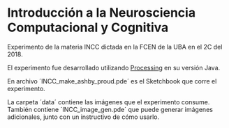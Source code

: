 # Introducción a la Neurosciencia Computacional y Cognitiva

Experimento de la materia INCC dictada en la FCEN de la UBA en el 2C del 2018.

El experimento fue desarrollado utilizando [Processing](https://processing.org/) en su versión Java.

En archivo ´INCC_make_ashby_proud.pde´ es el Sketchbook que corre el experimento.

La carpeta ´data´ contiene las imágenes que el experimento consume. También contiene ´INCC_image_gen.pde´ que puede generar imágenes adicionales, junto con un instructivo de cómo usarlo.
